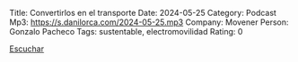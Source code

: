 Title: Convertirlos en el transporte
Date: 2024-05-25
Category: Podcast
Mp3: https://s.danilorca.com/2024-05-25.mp3
Company: Movener
Person: Gonzalo Pacheco
Tags: sustentable, electromovilidad
Rating: 0

<a href="https://s.danilorca.com/2024-05-25.mp3" type="audio/mpeg">
Escuchar
</a>

